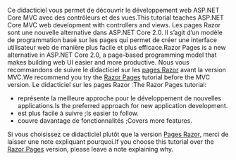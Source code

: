 <span data-ttu-id="8d6e6-101">Ce didacticiel vous permet de découvrir le développement web ASP.NET Core MVC avec des contrôleurs et des vues.</span><span class="sxs-lookup"><span data-stu-id="8d6e6-101">This tutorial teaches ASP.NET Core MVC web development with controllers and views.</span></span> <span data-ttu-id="8d6e6-102">Les pages Razor sont une nouvelle alternative dans ASP.NET Core 2.0. Il s’agit d’un modèle de programmation basé sur les pages qui permet de créer une interface utilisateur web de manière plus facile et plus efficace.</span><span class="sxs-lookup"><span data-stu-id="8d6e6-102">Razor Pages is a new alternative in ASP.NET Core 2.0, a page-based programming model that makes building web UI easier and more productive.</span></span> <span data-ttu-id="8d6e6-103">Nous vous recommandons de suivre le didacticiel sur les [pages Razor](xref:tutorials/razor-pages/razor-pages-start) avant la version MVC.</span><span class="sxs-lookup"><span data-stu-id="8d6e6-103">We recommend you try the [Razor Pages](xref:tutorials/razor-pages/razor-pages-start) tutorial before the MVC version.</span></span> <span data-ttu-id="8d6e6-104">Le didacticiel sur les pages Razor :</span><span class="sxs-lookup"><span data-stu-id="8d6e6-104">The Razor Pages tutorial:</span></span>

* <span data-ttu-id="8d6e6-105">représente la meilleure approche pour le développement de nouvelles applications.</span><span class="sxs-lookup"><span data-stu-id="8d6e6-105">Is the preferred approach for new application development.</span></span>
* <span data-ttu-id="8d6e6-106">est plus facile à suivre ;</span><span class="sxs-lookup"><span data-stu-id="8d6e6-106">Is easier to follow.</span></span>
* <span data-ttu-id="8d6e6-107">couvre davantage de fonctionnalités ;</span><span class="sxs-lookup"><span data-stu-id="8d6e6-107">Covers more features.</span></span>

<span data-ttu-id="8d6e6-108">Si vous choisissez ce didacticiel plutôt que la version [Pages Razor](xref:tutorials/razor-pages/razor-pages-start), merci de laisser une note expliquant pourquoi.</span><span class="sxs-lookup"><span data-stu-id="8d6e6-108">If you choose this tutorial over the [Razor Pages](xref:tutorials/razor-pages/razor-pages-start) version, please leave a note explaining why.</span></span>
